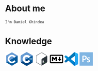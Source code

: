 # About me
```
I'm Daniel Ghindea
```

# Knowledge
<div>
<img width="45" src="https://github.com/devicons/devicon/blob/v2.15.1/icons/c/c-original.svg" alt="C" />
<img width="45" src="https://github.com/devicons/devicon/blob/v2.15.1/icons/cplusplus/cplusplus-original.svg" alt="C++" />
<img width="45" src="https://github.com/devicons/devicon/blob/v2.15.1/icons/bash/bash-original.svg" alt="bash" />
<img width="45" src="https://github.com/devicons/devicon/blob/v2.15.1/icons/markdown/markdown-original.svg" alt="markdown" />
<img width="45" src="https://github.com/devicons/devicon/blob/v2.15.1/icons/vscode/vscode-original.svg" alt="VSCode" />
<img width="45" src="https://github.com/devicons/devicon/blob/v2.15.1/icons/photoshop/photoshop-plain.svg" alt="Photoshop" />
</div>

<!--
**Ghindea/Ghindea** is a ✨ _special_ ✨ repository because its `README.md` (this file) appears on your GitHub profile.

Here are some ideas to get you started:

- 🔭 I’m currently working on ...
- 🌱 I’m currently learning ...
- 👯 I’m looking to collaborate on ...
- 🤔 I’m looking for help with ...
- 💬 Ask me about ...
- 📫 How to reach me: ...
- 😄 Pronouns: ...
- ⚡ Fun fact: ...
-->
